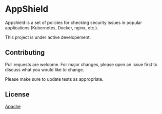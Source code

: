 # AppShield

Appshield is a set of policies for checking security issues in popular applications (Kubernetes, Docker, nginx, etc.).

This project is under active developement.

## Contributing
Pull requests are welcome. For major changes, please open an issue first to discuss what you would like to change.

Please make sure to update tests as appropriate.

## License
[Apache](https://choosealicense.com/licenses/apache-2.0/)
